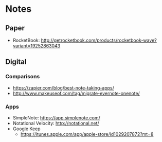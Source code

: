 # Notes



## Paper

* RocketBook: <http://getrocketbook.com/products/rocketbook-wave?variant=19252863043>

## Digital
### Comparisons
* <https://zapier.com/blog/best-note-taking-apps/>
* <http://www.makeuseof.com/tag/migrate-evernote-onenote/>

### Apps
* SimpleNote: <https://app.simplenote.com/>
* Notational Velocity: <http://notational.net/>
* Google Keep
	* <https://itunes.apple.com/app/apple-store/id1029207872?mt=8>

